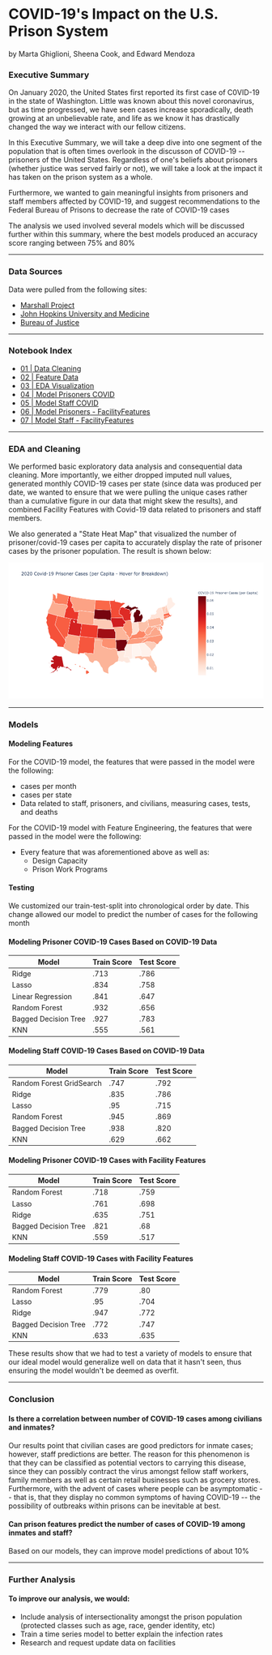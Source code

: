 # COVID-19's Impact on the U.S. Prison System

by Marta Ghiglioni, Sheena Cook, and Edward Mendoza 

### Executive Summary

On January 2020, the United States first reported its first case of C0VID-19 in the state of Washington. Little was known about this novel coronavirus, but as time progressed, we have seen cases increase sporadically, death growing at an unbelievable rate, and life as we know it has drastically changed the way we interact with our fellow citizens. 

In this Executive Summary, we will take a deep dive into one segment of the population that is often times overlook in the discusson of COVID-19 -- prisoners of the United States. Regardless of one's beliefs about prisoners (whether justice was served fairly or not), we will take a look at the impact it has taken on the prison system as a whole. 

Furthermore, we wanted to gain meaningful insights from prisoners and staff members affected by COVID-19, and suggest recommendations to the Federal Bureau of Prisons to decrease the rate of COVID-19 cases

The analysis we used involved several models which will be discussed further within this summary, where the best models produced an accuracy score ranging between 75% and 80%

---

### Data Sources
Data were pulled from the following sites:
- [Marshall Project](https://www.themarshallproject.org/2020/05/01/a-state-by-state-look-at-coronavirus-in-prisons)
- [John Hopkins University and Medicine](https://coronavirus.jhu.edu/us-map)
- [Bureau of Justice](www.bjs.gov)

---

### Notebook Index

- [01 | Data Cleaning](https://git.generalassemb.ly/edwardmendoza89/Project_5_shared/blob/master/Marta/01_Data_Cleaning.ipynb)
- [02 | Feature Data](https://git.generalassemb.ly/edwardmendoza89/Project_5_shared/blob/master/Marta/02_Feature_Data.ipynb)
- [03 | EDA Visualization](https://git.generalassemb.ly/edwardmendoza89/Project_5_shared/blob/master/Edward/Revised%20EDA%20for%20Covid-19%20Prison-Civilian%20Data.ipynb)
- [04 | Model Prisoners COVID](https://git.generalassemb.ly/edwardmendoza89/Project_5_shared/blob/master/Sheena/Final/04.1%20Modeling_prisoners_w_deaths.ipynb)
- [05 | Model Staff COVID](https://git.generalassemb.ly/edwardmendoza89/Project_5_shared/blob/master/Sheena/Final/05.1%20Modeling_staff_w_deaths.ipynb)
- [06 | Model Prisoners - FacilityFeatures](https://git.generalassemb.ly/edwardmendoza89/Project_5_shared/blob/master/Marta/06_Model_Prisoners_FacilityFeatures.ipynb)
- [07 | Model Staff - FacilityFeatures](https://git.generalassemb.ly/edwardmendoza89/Project_5_shared/blob/master/Marta/07_Model_Staff_FacilityFeatures.ipynb)

---

### EDA and Cleaning

We performed basic exploratory data analysis and consequential data cleaning. More importantly, we either dropped imputed null values, generated monthly COVID-19 cases per state (since data was produced per date, we wanted to ensure that we were pulling the unique cases rather than a cumulative figure in our data that might skew the results), and combined Facility Features with Covid-19 data related to prisoners and staff members. 

We also generated a "State Heat Map" that visualized the number of prisoner/covid-19 cases per capita to accurately display the rate of prisoner cases by the prisoner population. The result is shown below:

![covid-19](./Edward/images/covid_19_heatmap.png)

---

### Models

#### Modeling Features

For the COVID-19 model, the features that were passed in the model were the following: 
- cases per month
- cases per state
- Data related to staff, prisoners, and civilians, measuring cases, tests, and deaths

For the COVID-19 model with Feature Engineering, the features that were passed in the model were the following: 
- Every feature that was aforementioned above as well as:
  - Design Capacity
  - Prison Work Programs

#### Testing

We customized our train-test-split into chronological order by date.
This change allowed our model to predict the number of cases for the following month

#### Modeling Prisoner COVID-19 Cases Based on COVID-19 Data

|Model|Train Score|Test Score|
| --- | --- | --- |
|Ridge| .713 | .786 |
|Lasso| .834 | .758 | 
|Linear Regression| .841 | .647 | 
|Random Forest| .932 | .656 | 
|Bagged Decision Tree| .927 | .783 |
|KNN| .555 | .561 | 

#### Modeling Staff COVID-19 Cases Based on COVID-19 Data

|Model|Train Score|Test Score|
| --- | --- | --- |
|Random Forest GridSearch| .747 | .792 |
|Ridge| .835 | .786 |
|Lasso| .95 | .715 | 
|Random Forest| .945 | .869 | 
|Bagged Decision Tree| .938 | .820 |
|KNN| .629 | .662 | 

#### Modeling Prisoner COVID-19 Cases with Facility Features

|Model|Train Score|Test Score|
| --- | --- | --- |
|Random Forest| .718 | .759 |
|Lasso| .761 | .698 | 
|Ridge| .635 | .751 | 
|Bagged Decision Tree| .821 | .68 | 
|KNN| .559 | .517 | 

#### Modeling Staff COVID-19 Cases with Facility Features

|Model|Train Score|Test Score|
| --- | --- | --- |
|Random Forest| .779 | .80 |
|Lasso| .95 | .704 | 
|Ridge| .947 | .772 | 
|Bagged Decision Tree| .772 | .747 | 
|KNN| .633 | .635 | 

These results show that we had to test a variety of models to ensure that our ideal model would generalize well on data that it hasn't seen, thus ensuring the model wouldn't be deemed as overfit. 

---

### Conclusion

#### Is there a correlation between number of COVID-19 cases among civilians and inmates? 

Our results point that civilian cases are good predictors for inmate cases; however, staff predictions are better. The reason for this phenomenon is that they can be classified as potential vectors to carrying this disease, since they can possibly contract the virus amongst fellow staff workers, family members as well as certain retail businesses such as grocery stores. Furthermore, with the advent of cases where people can be asymptomatic -- that is, that they display no common symptoms of having COVID-19 -- the possibility of outbreaks within prisons can be inevitable at best. 

#### Can prison features predict the number of cases of COVID-19 among inmates and staff?

Based on our models, they can improve model predictions of about 10%

---

### Further Analysis

#### To improve our analysis, we would:
- Include analysis of intersectionality amongst the prison population (protected classes such as age, race, gender identity, etc)
- Train a time series model to better explain the infection rates
- Research and request update data on facilities 


